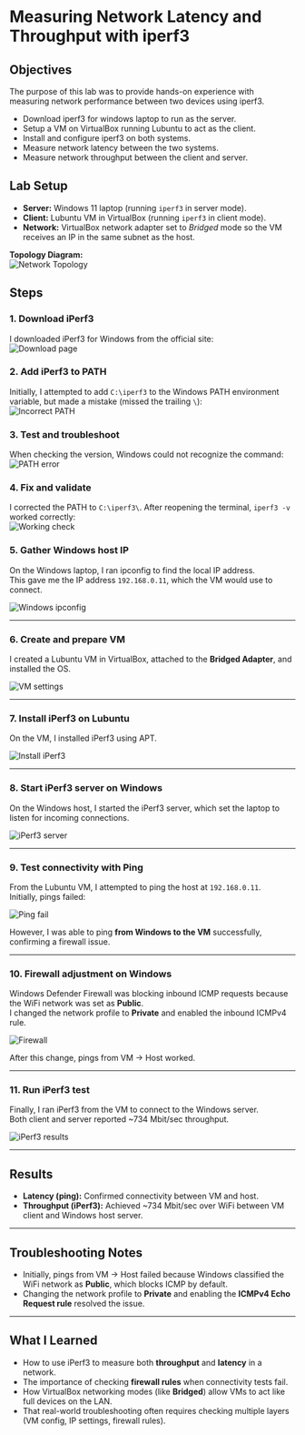 # Measuring Network Latency and Throughput with **iperf3**

## Objectives
The purpose of this lab was to provide hands-on experience with measuring network performance between two devices using iperf3.

- Download iperf3 for windows laptop to run as the server.
- Setup a VM on VirtualBox running Lubuntu to act as the client.
- Install and configure iperf3 on both systems.
- Measure network latency between the two systems.
- Measure network throughput between the client and server.

## Lab Setup
- **Server:** Windows 11 laptop (running `iperf3` in server mode).  
- **Client:** Lubuntu VM in VirtualBox (running `iperf3` in client mode).  
- **Network:** VirtualBox network adapter set to *Bridged* mode so the VM receives an IP in the same subnet as the host.  

**Topology Diagram:**  
![Network Topology](../images/topologies/iperf3-topology.png)

## Steps

### 1. Download iPerf3  
I downloaded iPerf3 for Windows from the official site:  
![Download page](images/iperf3-lab/download.png)  

### 2. Add iPerf3 to PATH  
Initially, I attempted to add `C:\iperf3` to the Windows PATH environment variable, but made a mistake (missed the trailing `\`):  
![Incorrect PATH](images/iperf3-lab/addpath.png)  

### 3. Test and troubleshoot  
When checking the version, Windows could not recognize the command:  
![PATH error](images/iperf3-lab/patherror.png)  

### 4. Fix and validate  
I corrected the PATH to `C:\iperf3\`. After reopening the terminal, `iperf3 -v` worked correctly:  
![Working check](images/iperf3-lab/vcheck.png) 

### 5. Gather Windows host IP  
On the Windows laptop, I ran ipconfig to find the local IP address.  
This gave me the IP address `192.168.0.11`, which the VM would use to connect.  

![Windows ipconfig](images/iperf3-lab/ranipconfigandiperf3s.png)  

---

### 6. Create and prepare VM  
I created a Lubuntu VM in VirtualBox, attached to the **Bridged Adapter**, and installed the OS.  

![VM settings](images/iperf3-lab/bridged.png)  

---

### 7. Install iPerf3 on Lubuntu  
On the VM, I installed iPerf3 using APT.  

![Install iPerf3](images/iperf3-lab/installiperf3.png)  

---

### 8. Start iPerf3 server on Windows  
On the Windows host, I started the iPerf3 server, which set the laptop to listen for incoming connections.  

![iPerf3 server](images/iperf3-lab/ranipconfigandiperf3s.png)  

---

### 9. Test connectivity with Ping  
From the Lubuntu VM, I attempted to ping the host at `192.168.0.11`.  
Initially, pings failed:  

![Ping fail](images/iperf3-lab/pingfail.png)  

However, I was able to ping **from Windows to the VM** successfully, confirming a firewall issue.  

---

### 10. Firewall adjustment on Windows  
Windows Defender Firewall was blocking inbound ICMP requests because the WiFi network was set as **Public**.  
I changed the network profile to **Private** and enabled the inbound ICMPv4 rule.  

![Firewall](images/iperf3-lab/firewall.png)  

After this change, pings from VM → Host worked.  

---

### 11. Run iPerf3 test  
Finally, I ran iPerf3 from the VM to connect to the Windows server.  
Both client and server reported ~734 Mbit/sec throughput.  

![iPerf3 results](images/iperf3-lab/pingandiperf3complete.png)  

---

## Results  
- **Latency (ping):** Confirmed connectivity between VM and host.  
- **Throughput (iPerf3):** Achieved ~734 Mbit/sec over WiFi between VM client and Windows host server.  

---

## Troubleshooting Notes  
- Initially, pings from VM → Host failed because Windows classified the WiFi network as **Public**, which blocks ICMP by default.  
- Changing the network profile to **Private** and enabling the **ICMPv4 Echo Request rule** resolved the issue.  

---

## What I Learned  
- How to use iPerf3 to measure both **throughput** and **latency** in a network.  
- The importance of checking **firewall rules** when connectivity tests fail.  
- How VirtualBox networking modes (like **Bridged**) allow VMs to act like full devices on the LAN.  
- That real-world troubleshooting often requires checking multiple layers (VM config, IP settings, firewall rules).  

